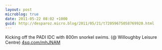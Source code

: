 ```yaml
---
layout: post
microblog: true
date: 2011-05-22 08:02 +1000
guid: http://desparoz.micro.blog/2011/05/21/t72059675058769920.html
---
```

Kicking off the PADI IDC with 800m snorkel swims. (@ Willoughby Leisure Centre) [4sq.com/mhJNAM](http://4sq.com/mhJNAM)
